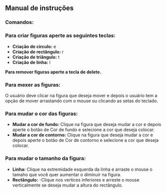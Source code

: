 ## Manual de instruções
### Comandos:
### Para criar figuras aperte as seguintes teclas:
* **Criação de circulo:** e
* **Criação de rectângulo:** r
* **Criação de triângulo:** t
* **Criação de linha:** l


**Para remover figuras aperte a tecla de delete.**

### Para mexer as figuras:

O usuário deve clicar na figura que deseja mover e depois o usuário tem a opção de mover arrastando com o mouse ou clicando as setas do teclado.

### Para mudar o cor das figuras:

* **Mudar a cor de fundo:** Clique na figura que deseja mudar a cor e depois aperte o botão de Cor de fundo e selecione a cor que deseja colocar.
* **Mudar a cor de contorno:** Clique na figura que deseja mudar a cor e depois aperte o botão de Cor de contorno e selecione a cor que deseja colocar.

### Para mudar o tamanho da figura:

* **Linha:** Clique na extremidade esquerda da linha e arraste o mouse o tamaho que você quer aumentar o diminuir na figura.
* **Rectângulo:** 
    -Clique nos vertices inferiores e arreste o mouse verticalmente se deseja mudar a altura do rectângulo.


